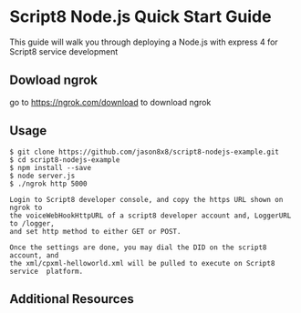 # Script8 Node.js Quick Start Guide

This guide will walk you through deploying a Node.js with express 4 for Script8 service development

## Dowload ngrok

go to https://ngrok.com/download to download ngrok

## Usage

```console
$ git clone https://github.com/jason8x8/script8-nodejs-example.git
$ cd script8-nodejs-example
$ npm install --save 
$ node server.js
$ ./ngrok http 5000

Login to Script8 developer console, and copy the https URL shown on ngrok to 
the voiceWebHookHttpURL of a script8 developer account and, LoggerURL to /logger, 
and set http method to either GET or POST. 

Once the settings are done, you may dial the DID on the script8 account, and 
the xml/cpxml-helloworld.xml will be pulled to execute on Script8 service  platform.

```

## Additional Resources

